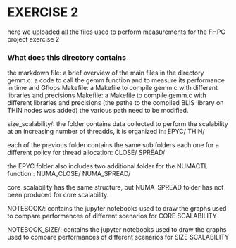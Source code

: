 # EXERCISE 2
here we uploaded all the files used to perform measurements for the FHPC project exercise 2

### What does this directory contains


the markdown file: a brief overview of the main files in the directory
gemm.c: a code to call the gemm function and to measure its performance in time and Gflops
Makefile: a Makefile to compile gemm.c with different libraries and precisions
Makefile: a Makefile to compile gemm.c with different libraries and precisions (the pathe to the compiled BLIS library on THIN nodes was added) the various path need to be modified.


size_scalability/: the folder contains data collected to perform the scalability at an increasing number of threadds, it is organized in:
EPYC/
THIN/

each of the previous folder contains the same sub folders each one for a different policy for thread allocation: 
CLOSE/
SPREAD/

the EPYC folder also includes two additional folder for the NUMACTL function :
NUMA_CLOSE/
NUMA_SPREAD/


core_scalability has the same structure, but NUMA_SPREAD folder has not been produced for core scalability. 


NOTEBOOK/: contains the jupyter notebooks used to draw the graphs used to compare performances of different scenarios for CORE SCALABILITY

NOTEBOOK_SIZE/: contains the jupyter notebooks used to draw the graphs used to compare performances of different scenarios for SIZE SCALABILITY
